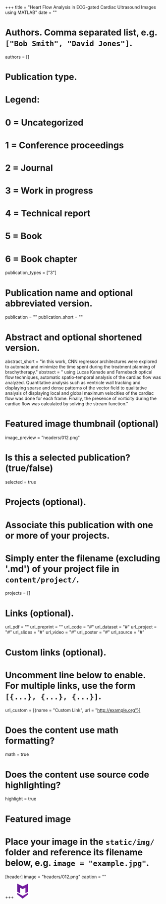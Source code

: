 +++
title = "Heart Flow Analysis in ECG-gated Cardiac Ultrasound Images using MATLAB"
date = ""

# Authors. Comma separated list, e.g. `["Bob Smith", "David Jones"]`.
authors = []

# Publication type.
# Legend:
# 0 = Uncategorized
# 1 = Conference proceedings
# 2 = Journal
# 3 = Work in progress
# 4 = Technical report
# 5 = Book
# 6 = Book chapter
publication_types = ["3"]

# Publication name and optional abbreviated version.
 publication = ""
 publication_short = ""

# Abstract and optional shortened version.
abstract_short = "in this work, CNN regressor architectures were explored to automate and minimize the time spent during the treatment planning of brachytherapy." 
abstract = " using Lucas Kanade and Farneback optical flow techniques, automatic spatio-temporal analysis of the cardiac flow was analyzed. Quantitative analysis such as ventricle wall tracking and displaying sparse and dense patterns of the vector field to qualitative analysis of displaying local and global maximum velocities of the cardiac flow was done for each frame. Finally, the presence of vorticity during the cardiac flow was calculated by solving the stream function."
# Featured image thumbnail (optional)
image_preview = "headers/012.png"

# Is this a selected publication? (true/false)
selected = true
# Projects (optional).
#   Associate this publication with one or more of your projects.
#   Simply enter the filename (excluding '.md') of your project file in `content/project/`.
projects = []

# Links (optional).
url_pdf = ""
url_preprint = ""
url_code = "#"
url_dataset = "#"
url_project = "#"
url_slides = "#"
url_video = "#"
url_poster = "#"
url_source = "#"

# Custom links (optional).
#   Uncomment line below to enable. For multiple links, use the form `[{...}, {...}, {...}]`.
url_custom = [{name = "Custom Link", url = "http://example.org"}]

# Does the content use math formatting?
math = true

# Does the content use source code highlighting?
highlight = true

# Featured image
# Place your image in the `static/img/` folder and reference its filename below, e.g. `image = "example.jpg"`.
[header]
image = "headers/012.png"
caption = ""

+++
![Imag](https://raw.githubusercontent.com/adam-p/markdown-here/master/src/common/images/icon48.png)
